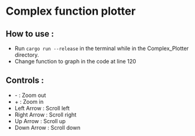 # Complex function plotter

## How to use :
* Run `cargo run --release` in the terminal while in the Complex_Plotter directory.
* Change function to graph in the code at line 120

## Controls :
* \- : Zoom out
* \+ : Zoom in
* Left Arrow : Scroll left
* Right Arrow : Scroll right
* Up Arrow : Scroll up
* Down Arrow : Scroll down 
